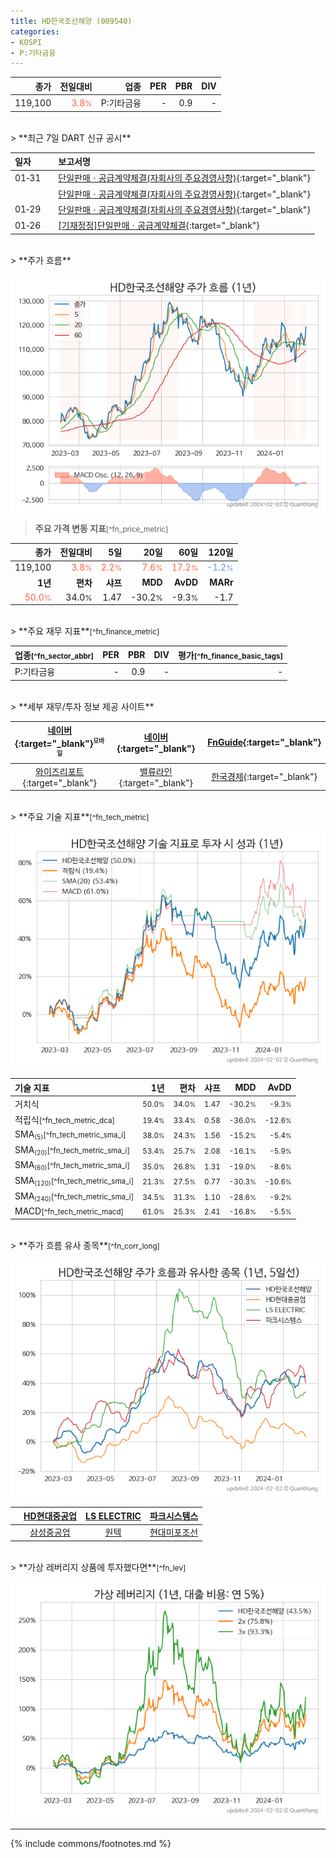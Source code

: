 ```yaml
---
title: HD한국조선해양 (009540)
categories:
- KOSPI
- P:기타금융
---
```

| **종가** | **전일대비** | **업종** | **PER** | **PBR** | **DIV** |
| -------: | -----------: | -------: | ------: | ------: | ------: |
| 119,100 | <span style="color: tomato">3.8<small>%</small></span> | P:기타금융 | - | 0.9 | - |

<!-- more -->

<br>
> **최근 7일 DART 신규 공시**<a id="dart"></a>

| **일자** |      | **보고서명** |
| :------- | :--- | :----------- |
| 01&#x2011;31 | | [단일판매ㆍ공급계약체결(자회사의 주요경영사항)](https://dart.fss.or.kr/dsaf001/main.do?rcpNo=20240131800463){:target="_blank"} |
|  | | [단일판매ㆍ공급계약체결(자회사의 주요경영사항)](https://dart.fss.or.kr/dsaf001/main.do?rcpNo=20240131800424){:target="_blank"} |
| 01&#x2011;29 | | [단일판매ㆍ공급계약체결(자회사의 주요경영사항)](https://dart.fss.or.kr/dsaf001/main.do?rcpNo=20240129800146){:target="_blank"} |
| 01&#x2011;26 | | [[기재정정]단일판매ㆍ공급계약체결](https://dart.fss.or.kr/dsaf001/main.do?rcpNo=20240126800261){:target="_blank"} |

<br>
> **주가 흐름**<a id="price"></a>

![009540](/stock/images/009540.png)

> **주요 가격 변동 지표**<small>[^fn_price_metric]</small>

| **종가** | **전일대비** | **5일** | **20일** | **60일** | **120일** |
| -------: | -----------: | ------: | -------: | -------: | --------: |
| 119,100 | <span style="color: tomato">3.8<small>%</small></span> | <span style="color: tomato">2.2<small>%</small></span> | <span style="color: tomato">7.6<small>%</small></span> | <span style="color: tomato">17.2<small>%</small></span> | <span style="color: cornflowerblue">-1.2<small>%</small></span> |
| **1년** | **편차** | **샤프** | **MDD** | **AvDD** | **MARr** |
| <span style="color: tomato">50.0<small>%</small></span> | 34.0<small>%</small> | 1.47 | -30.2<small>%</small> | -9.3<small>%</small> | -1.7 |

<br>
> **주요 재무 지표**<small>[^fn_finance_metric]</small>

| **업종**<small>[^fn_sector_abbr]</small> | **PER** | **PBR** | **DIV** | **평가**<small>[^fn_finance_basic_tags]</small> |
| :--------------------------------------- | ------: | ------: | ------: | ----------------------------------------------: |
| P:기타금융 | - | 0.9 | - | - |

<br>
> **세부 재무/투자 정보 제공 사이트**

| [네이버](https://m.stock.naver.com/domestic/stock/009540/finance/summary){:target="_blank"}<sup><small>모바일</small></sup> | [네이버](https://finance.naver.com/item/coinfo.naver?code=009540){:target="_blank"} | [FnGuide](https://comp.fnguide.com/SVO2/ASP/SVD_Invest.asp?gicode=A009540&MenuYn=Y){:target="_blank"} |
| :---: | :---: | :---: |
| [와이즈리포트](https://comp.wisereport.co.kr/company/c1040001.aspx?cmp_cd=009540){:target="_blank"} | [밸류라인](https://www.valueline.co.kr/finance/summary/009540){:target="_blank"} | [한국경제](https://markets.hankyung.com/stock/009540/financial-summary){:target="_blank"} |

<br>
> **주요 기술 지표**<small>[^fn_tech_metric]</small>


![009540](/stock/images/009540_tech.png)

| **기술 지표** | **1년** | **편차** | **샤프** | **MDD** | **AvDD** |
| :------------ | ------: | -----------: | -------: | ------: | -------: |
| 거치식 | <small>50.0<small>%</small></small> | <small>34.0<small>%</small></small> | <small>1.47</small> | <small>-30.2<small>%</small></small> | <small>-9.3<small>%</small></small> |
| 적립식<small>[^fn_tech_metric_dca]</small> | <small>19.4<small>%</small></small> | <small>33.4<small>%</small></small> | <small>0.58</small> | <small>-36.0<small>%</small></small> | <small>-12.6<small>%</small></small> |
| SMA<small><sub>(5)</sub></small><small>[^fn_tech_metric_sma_i]</small> | <small>38.0<small>%</small></small> | <small>24.3<small>%</small></small> | <small>1.56</small> | <small>-15.2<small>%</small></small> | <small>-5.4<small>%</small></small> |
| SMA<small><sub>(20)</sub></small><small>[^fn_tech_metric_sma_i]</small> | <small>53.4<small>%</small></small> | <small>25.7<small>%</small></small> | <small>2.08</small> | <small>-16.1<small>%</small></small> | <small>-5.9<small>%</small></small> |
| SMA<small><sub>(60)</sub></small><small>[^fn_tech_metric_sma_i]</small> | <small>35.0<small>%</small></small> | <small>26.8<small>%</small></small> | <small>1.31</small> | <small>-19.0<small>%</small></small> | <small>-8.6<small>%</small></small> |
| SMA<small><sub>(120)</sub></small><small>[^fn_tech_metric_sma_i]</small> | <small>21.3<small>%</small></small> | <small>27.5<small>%</small></small> | <small>0.77</small> | <small>-30.3<small>%</small></small> | <small>-10.6<small>%</small></small> |
| SMA<small><sub>(240)</sub></small><small>[^fn_tech_metric_sma_i]</small> | <small>34.5<small>%</small></small> | <small>31.3<small>%</small></small> | <small>1.10</small> | <small>-28.6<small>%</small></small> | <small>-9.2<small>%</small></small> |
| MACD<small>[^fn_tech_metric_macd]</small> | <small>61.0<small>%</small></small> | <small>25.3<small>%</small></small> | <small>2.41</small> | <small>-16.8<small>%</small></small> | <small>-5.5<small>%</small></small> |

<br>
> **주가 흐름 유사 종목**<a id="corr"></a><small>[^fn_corr_long]</small>

![009540](/stock/images/009540_corr.png)

|       | [HD현대중공업](/329180/) | [LS ELECTRIC](/010120/) | [파크시스템스](/140860/) |
| :---: | :------------------------------------: | :------------------------------------: | :------------------------------------: |
|       | [삼성중공업](/010140/) | [원텍](/336570/) | [현대미포조선](/010620/) |

<br>
> **가상 레버리지 상품에 투자했다면**<a id="2x"></a><small>[^fn_lev]</small>

![009540](/stock/images/009540_2x.png)

---
{% include commons/footnotes.md %}